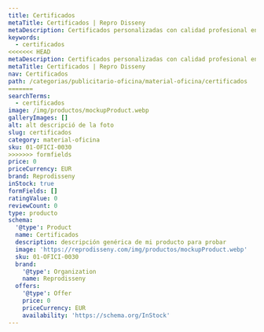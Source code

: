 ```yaml
---
title: Certificados
metaTitle: Certificados | Repro Disseny
metaDescription: Certificados personalizadas con calidad profesional en Cataluña.
keywords:
  - certificados
<<<<<<< HEAD
metaDescription: Certificados personalizadas con calidad profesional en Cataluña.
metaTitle: Certificados | Repro Disseny
nav: Certificados
path: /categorias/publicitario-oficina/material-oficina/certificados
=======
searchTerms:
  - certificados
image: /img/productos/mockupProduct.webp
galleryImages: []
alt: alt descripció de la foto
slug: certificados
category: material-oficina
sku: 01-OFICI-0030
>>>>>>> formfields
price: 0
priceCurrency: EUR
brand: Reprodisseny
inStock: true
formFields: []
ratingValue: 0
reviewCount: 0
type: producto
schema:
  '@type': Product
  name: Certificados
  description: descripción genérica de mi producto para probar
  image: 'https://reprodisseny.com/img/productos/mockupProduct.webp'
  sku: 01-OFICI-0030
  brand:
    '@type': Organization
    name: Reprodisseny
  offers:
    '@type': Offer
    price: 0
    priceCurrency: EUR
    availability: 'https://schema.org/InStock'
---
```


